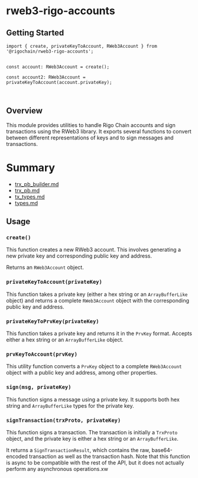 # rweb3-rigo-accounts

## Getting Started
```agsl
import { create, privateKeyToAccount, RWeb3Account } from '@rigochain/rweb3-rigo-accounts';


const account: RWeb3Account = create();

const account2: RWeb3Account = privateKeyToAccount(account.privateKey);



```

## Overview

This module provides utilities to handle Rigo Chain accounts and sign transactions using the RWeb3 library. It exports several functions to convert between different representations of keys and to sign messages and transactions.


# Summary

* [trx_pb_builder.md](./trx_pb_builder.md)
* [trx_pb.md](./trx_pb.md)
* [tx_types.md](./tx_types.md)
* [types.md](./types.md)

## Usage

### `create()`

This function creates a new RWeb3 account. This involves generating a new private key and corresponding public key and address.

Returns an `RWeb3Account` object.

### `privateKeyToAccount(privateKey)`

This function takes a private key (either a hex string or an `ArrayBufferLike` object) and returns a complete `RWeb3Account` object with the corresponding public key and address.

### `privateKeyToPrvKey(privateKey)`

This function takes a private key and returns it in the `PrvKey` format. Accepts either a hex string or an `ArrayBufferLike` object.

### `prvKeyToAccount(prvKey)`

This utility function converts a `PrvKey` object to a complete `RWeb3Account` object with a public key and address, among other properties.

### `sign(msg, privateKey)`

This function signs a message using a private key. It supports both hex string and `ArrayBufferLike` types for the private key.

### `signTransaction(trxProto, privateKey)`

This function signs a transaction. The transaction is initially a `TrxProto` object, and the private key is either a hex string or an `ArrayBufferLike`.

It returns a `SignTransactionResult`, which contains the raw, base64-encoded transaction as well as the transaction hash. Note that this function is async to be compatible with the rest of the API, but it does not actually perform any asynchronous operations.xw